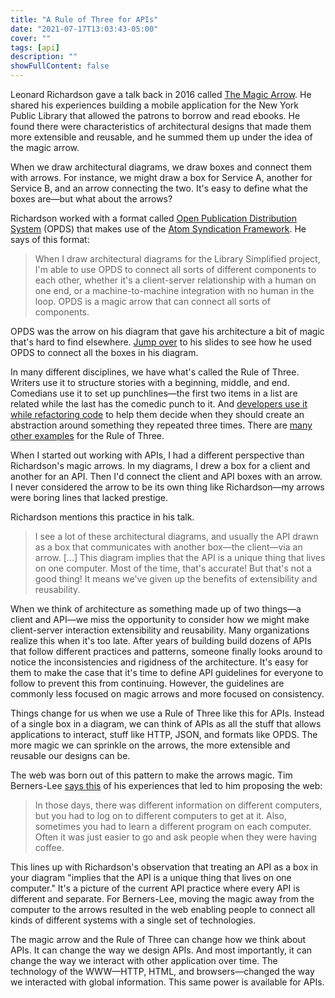 ```yaml
---
title: "A Rule of Three for APIs"
date: "2021-07-17T13:03:43-05:00"
cover: ""
tags: [api]
description: ""
showFullContent: false
---
```


Leonard Richardson gave a talk back in 2016 called [The Magic Arrow](https://www.crummy.com/writing/speaking/2016-RESTFest/). He shared his experiences building a mobile application for the New York Public Library that allowed the patrons to borrow and read ebooks. He found there were characteristics of architectural designs that made them more extensible and reusable, and he summed them up under the idea of the magic arrow.

When we draw architectural diagrams, we draw boxes and connect them with arrows. For instance, we might draw a box for Service A, another for Service B, and an arrow connecting the two. It's easy to define what the boxes are—but what about the arrows?

Richardson worked with a format called [Open Publication Distribution System](https://opds.io/) (OPDS) that makes use of the [Atom Syndication Framework](https://xml2rfc.tools.ietf.org/public/rfc/html/rfc4287.html). He says of this format:

> When I draw architectural diagrams for the Library Simplified project, I'm able to use OPDS to connect all sorts of different components to each other, whether it's a client-server relationship with a human on one end, or a machine-to-machine integration with no human in the loop. OPDS is a magic arrow that can connect all sorts of components.

OPDS was the arrow on his diagram that gave his architecture a bit of magic that's hard to find elsewhere. [Jump over](https://www.crummy.com/writing/speaking/2016-RESTFest/img4.png) to his slides to see how he used OPDS to connect all the boxes in his diagram.

In many different disciplines, we have what's called the Rule of Three. Writers use it to structure stories with a beginning, middle, and end. Comedians use it to set up punchlines—the first two items in a list are related while the last has the comedic punch to it. And [developers use it while refactoring code](https://en.wikipedia.org/wiki/Rule_of_three_(computer_programming)) to help them decide when they should create an abstraction around something they repeated three times. There are [many other examples](https://en.wikipedia.org/wiki/Rule_of_three) for the Rule of Three.

When I started out working with APIs, I had a different perspective than Richardson's magic arrows. In my diagrams, I drew a box for a client and another for an API. Then I'd connect the client and API boxes with an arrow. I never considered the arrow to be its own thing like Richardson—my arrows were boring lines that lacked prestige.

Richardson mentions this practice in his talk.

> I see a lot of these architectural diagrams, and usually the API drawn as a box that communicates with another box—the client—via an arrow. [...] This diagram implies that the API is a unique thing that lives on one computer. Most of the time, that's accurate! But that's not a good thing! It means we've given up the benefits of extensibility and reusability. 

When we think of architecture as something made up of two things—a client and API—we miss the opportunity to consider how we might make client-server interaction extensibility and reusability. Many organizations realize this when it's too late. After years of building build dozens of APIs that follow different practices and patterns, someone finally looks around to notice the inconsistencies and rigidness of the architecture. It's easy for them to make the case that it's time to define API guidelines for everyone to follow to prevent this from continuing. However, the guidelines are commonly less focused on magic arrows and more focused on consistency.

Things change for us when we use a Rule of Three like this for APIs. Instead of a single box in a diagram, we can think of APIs as all the stuff that allows applications to interact, stuff like HTTP, JSON, and formats like OPDS. The more magic we can sprinkle on the arrows, the more extensible and reusable our designs can be.

The web was born out of this pattern to make the arrows magic. Tim Berners-Lee [says this](https://webfoundation.org/about/vision/history-of-the-web/) of his experiences that led to him proposing the web:

> In those days, there was different information on different computers, but you had to log on to different computers to get at it. Also, sometimes you had to learn a different program on each computer. Often it was just easier to go and ask people when they were having coffee.

This lines up with Richardson's observation that treating an API as a box in your diagram "implies that the API is a unique thing that lives on one computer." It's a picture of the current API practice where every API is different and separate. For Berners-Lee, moving the magic away from the computer to the arrows resulted in the web enabling people to connect all kinds of different systems with a single set of technologies.

The magic arrow and the Rule of Three can change how we think about APIs. It can change the way we design APIs. And most importantly, it can change the way we interact with other application over time. The technology of the WWW—HTTP, HTML, and browsers—changed the way we interacted with global information. This same power is available for APIs.

